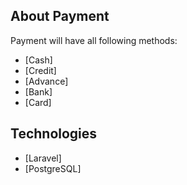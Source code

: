 ## About Payment

Payment will have all following methods:

- [Cash]
- [Credit]
- [Advance]
- [Bank]
- [Card]

## Technologies

- [Laravel]
- [PostgreSQL]